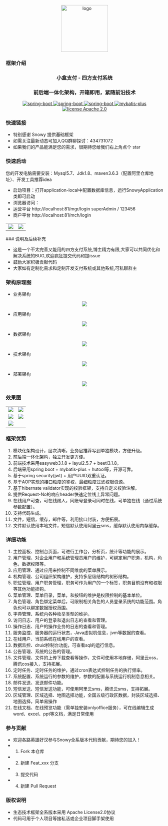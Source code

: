 <div align="center">
    <p align="center">
        <img src="./snowy-base/snowy-system/src/main/webapp/assets/images/xs-box.png" height="150" alt="logo"/>
    </p>
</div>


### 框架介绍
<div align="center"><h3 align="center">小盒支付 - 四方支付系统</h3></div>
<div align="center"><h3 align="center">前后端一体化架构，开箱即用，紧随前沿技术</h3></div>

<p align="center">     
    <p align="center">
        <a href="https://eleadmin.com/">
            <img src="https://img.shields.io/badge/layui-2.5.6-red.svg" alt="spring-boot">
        </a>
        <a href="https://eleadmin.com/">
            <img src="https://img.shields.io/badge/easyweb-3.1.8-read.svg" alt="spring-boot">
        </a>
        <a href="http://spring.io/projects/spring-boot">
            <img src="https://img.shields.io/badge/spring--boot-2.3.1-green.svg" alt="spring-boot">
        </a>
        <a href="http://mp.baomidou.com">
            <img src="https://img.shields.io/badge/mybatis--plus-3.3.2-blue.svg" alt="mybatis-plus">
        </a> 
        <a href="./LICENSE">
            <img src="https://img.shields.io/badge/license-Apache%202-red" alt="license Apache 2.0">
        </a>
    </p>
</p>

### 快速链接
* 特别感谢 Snowy 提供基础框架  
* 如需关注最新动态可加入QQ群聊探讨：434731072
* 如果我们的产品能满足您的需求，很期待您给我们右上角点个 star

### 快速启动

您的开发电脑需要安装：Mysql5.7、Jdk1.8、maven3.6.3（配置阿里仓库地址）、开发工具推荐idea

* 启动项目：打开application-local中配置数据库信息，运行SnowyApplication类即可启动
* 浏览器访问：
* 运营平台  http://localhost:81/mgr/login  superAdmin / 123456
* 商户平台  http://localhost:81/mch/login  
<table>
    <tr>
        <td><img src="./doc/mgr.png"/></td>
        <td><img src="./doc/mch.png"/></td>
    </tr>
</table>
### 说明及后续补充

* 这是一个不太完善又能用的四方支付系统,博主精力有限,大家可以共同优化和解决系统的BUG,欢迎疯狂提交代码和提issue
* 鼓励大家积极贡献代码
* 大家如有定制化需求和定制开发支付系统或其他系统,可私聊群主

### 架构原理图
* 业务架构
<p align="center">
    <img src="./doc/yewu.png"/>
</p>

* 应用架构
<p align="center">
    <img src="./doc/yingyong.png"/>
</p>

* 数据架构
<p align="center">
    <img src="./doc/shuju.png"/>
</p>

* 技术架构
<p align="center">
    <img src="./doc/jishu.png"/>
</p>

* 部署架构
<p align="center">
    <img src="./doc/bushu.png"/>
</p>


### 效果图

<table>
    <tr>
        <td><img src="./doc/mgr.png"/></td>
        <td><img src="./doc/mch.png"/></td>
    </tr>
<tr>
        <td><img src="./doc/view.png"/></td>
        <td><img src="./doc/orderlist.png"/></td>
    </tr>
<tr>
        <td><img src="./doc/dakuan.png"/></td>
    </tr>
</table>

### 框架优势

1. 模块化架构设计，层次清晰，业务层推荐写到单独模块，方便升级。
2. 前后端一体化架构，独立开发更方便。
3. 前端技术采用easyweb3.1.8 + layui2.5.7 + beetl3.1.8。
3. 后端采用spring boot + mybatis-plus + hutool等，开源可靠。
4. 基于spring security(jwt) + 用户UUID双重认证。
5. 基于AOP实现的接口粒度的鉴权，最细粒度过滤权限资源。
6. 基于hibernate validator实现的校验框架，支持自定义校验注解。
7. 提供Request-No的响应header快速定位线上异常问题。
8. 在线用户可查，可在线踢人，同账号登录可同时在线，可单独在线（通过系统参数配置）。
9. 支持代码生成。
10. 文件，短信，缓存，邮件等，利用接口封装，方便拓展。
11. 文件默认使用本地文件，短信默认使用阿里云sms，缓存默认使用内存缓存。

### 详细功能

1. 主控面板、控制台页面，可进行工作台，分析页，统计等功能的展示。
2. 用户管理、对企业用户和系统管理员用户的维护，可绑定用户职务，机构，角色，数据权限等。
3. 应用管理、通过应用来控制不同维度的菜单展示。
4. 机构管理、公司组织架构维护，支持多层级结构的树形结构。
5. 职位管理、用户职务管理，职务可作为用户的一个标签，职务目前没有和权限等其他功能挂钩。
6. 菜单管理、菜单目录，菜单，和按钮的维护是权限控制的基本单位。
7. 角色管理、角色绑定菜单后，可限制相关角色的人员登录系统的功能范围。角色也可以绑定数据授权范围。
8. 字典管理、系统内各种枚举类型的维护。
9. 访问日志、用户的登录和退出日志的查看和管理。
10. 操作日志、用户的操作业务的日志的查看和管理。
11. 服务监控、服务器的运行状态，Java虚拟机信息，jvm等数据的查看。
12. 在线用户、当前系统在线用户的查看。
13. 数据监控、druid控制台功能，可查看sql的运行信息。
14. 公告管理、系统的公告的管理。
15. 文件管理、文件的上传下载查看等操作，文件可使用本地存储，阿里云oss，腾讯cos接入，支持拓展。
16. 定时任务、定时任务的维护，通过cron表达式控制任务的执行频率。
17. 系统配置、系统运行的参数的维护，参数的配置与系统运行机制息息相关。
18. 邮件发送、发送邮件功能。
19. 短信发送、短信发送功能，可使用阿里云sms，腾讯云sms，支持拓展。
20. 区域管理、区域选择、地图选择功能，全国五级行政区数据，封装区域选择、地图选择，简单易操作
21. 在线文档、在线预览功能（需单独安装onlyoffice服务），可在线编辑生成word、excel、ppt等文档，满足日常使用


### 参与贡献

- 欢迎各路英雄好汉参与Snowy全系版本代码贡献，期待您的加入！
- 1.  Fork 本仓库
- 2.  新建 Feat_xxx 分支
- 3.  提交代码
- 4.  新建 Pull Request


### 版权说明

- 生态技术框架全系版本采用 Apache License2.0协议
- 代码可用于个人项目等接私活或企业项目脚手架使用
